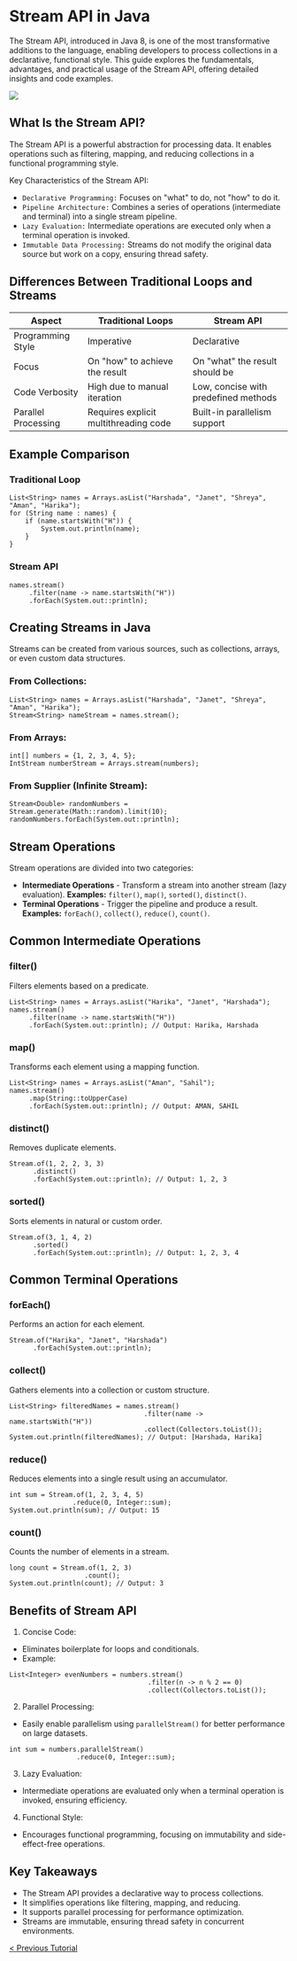 # Stream API in Java
The Stream API, introduced in Java 8, is one of the most transformative additions to the language, enabling developers to process collections in a declarative, functional style. This guide explores the fundamentals, advantages, and practical usage of the Stream API, offering detailed insights and code examples.

[![](https://markdown-videos-api.jorgenkh.no/youtube/ww78lwi_b94)](https://youtu.be/ww78lwi_b94)

## What Is the Stream API?
The Stream API is a powerful abstraction for processing data. It enables operations such as filtering, mapping, and reducing collections in a functional programming style.

Key Characteristics of the Stream API:
* `Declarative Programming:` Focuses on "what" to do, not "how" to do it.
* `Pipeline Architecture:` Combines a series of operations (intermediate and terminal) into a single stream pipeline.
* `Lazy Evaluation:` Intermediate operations are executed only when a terminal operation is invoked.
* `Immutable Data Processing:` Streams do not modify the original data source but work on a copy, ensuring thread safety.

## Differences Between Traditional Loops and Streams
| Aspect | Traditional Loops | Stream API |
| ----------------|-------|-------|
|    Programming Style     |  Imperative  |  Declarative  |
|    Focus     |  On "how" to achieve the result  |  On "what" the result should be  |
|    Code Verbosity    |  High due to manual iteration  |  Low, concise with predefined methods  |
|    Parallel Processing      |  Requires explicit multithreading code  |  Built-in parallelism support  |

## Example Comparison 
### Traditional Loop
```
List<String> names = Arrays.asList("Harshada", "Janet", "Shreya", "Aman", "Harika");
for (String name : names) {
    if (name.startsWith("H")) {
        System.out.println(name);
    }
}
```

### Stream API
```
names.stream()
     .filter(name -> name.startsWith("H"))
     .forEach(System.out::println);
```

## Creating Streams in Java
Streams can be created from various sources, such as collections, arrays, or even custom data structures.

### From Collections:
```
List<String> names = Arrays.asList("Harshada", "Janet", "Shreya", "Aman", "Harika");
Stream<String> nameStream = names.stream();
```

### From Arrays:
```
int[] numbers = {1, 2, 3, 4, 5};
IntStream numberStream = Arrays.stream(numbers);
```

### From Supplier (Infinite Stream):
```
Stream<Double> randomNumbers = Stream.generate(Math::random).limit(10);
randomNumbers.forEach(System.out::println);
```

## Stream Operations
Stream operations are divided into two categories:
* **Intermediate Operations** - Transform a stream into another stream (lazy evaluation).
**Examples:** `filter()`, `map()`, `sorted()`, `distinct()`.
* **Terminal Operations** - Trigger the pipeline and produce a result.
**Examples:** `forEach()`, `collect()`, `reduce()`, `count()`.

## Common Intermediate Operations
### filter()
Filters elements based on a predicate.
```
List<String> names = Arrays.asList("Harika", "Janet", "Harshada");
names.stream()
     .filter(name -> name.startsWith("H"))
     .forEach(System.out::println); // Output: Harika, Harshada
```

###  map()
Transforms each element using a mapping function.
```
List<String> names = Arrays.asList("Aman", "Sahil");
names.stream()
     .map(String::toUpperCase)
     .forEach(System.out::println); // Output: AMAN, SAHIL
```

### distinct()
Removes duplicate elements.
```
Stream.of(1, 2, 2, 3, 3)
      .distinct()
      .forEach(System.out::println); // Output: 1, 2, 3
```

### sorted()
Sorts elements in natural or custom order.
```
Stream.of(3, 1, 4, 2)
      .sorted()
      .forEach(System.out::println); // Output: 1, 2, 3, 4
```

## Common Terminal Operations
### forEach()
Performs an action for each element.
```
Stream.of("Harika", "Janet", "Harshada")
      .forEach(System.out::println);
```

### collect()
Gathers elements into a collection or custom structure.
```
List<String> filteredNames = names.stream()
                                  .filter(name -> name.startsWith("H"))
                                  .collect(Collectors.toList());
System.out.println(filteredNames); // Output: [Harshada, Harika]
```

### reduce()
Reduces elements into a single result using an accumulator.
```
int sum = Stream.of(1, 2, 3, 4, 5)
                .reduce(0, Integer::sum);
System.out.println(sum); // Output: 15
```

### count()
Counts the number of elements in a stream.
```
long count = Stream.of(1, 2, 3)
                   .count();
System.out.println(count); // Output: 3
```

## Benefits of Stream API
1. Concise Code:
* Eliminates boilerplate for loops and conditionals.
* Example:
```
List<Integer> evenNumbers = numbers.stream()
                                   .filter(n -> n % 2 == 0)
                                   .collect(Collectors.toList());
```

2. Parallel Processing:
* Easily enable parallelism using `parallelStream()` for better performance on large datasets.
```
int sum = numbers.parallelStream()
                 .reduce(0, Integer::sum);
```

3. Lazy Evaluation:
* Intermediate operations are evaluated only when a terminal operation is invoked, ensuring efficiency.

4. Functional Style:
* Encourages functional programming, focusing on immutability and side-effect-free operations.

## Key Takeaways
* The Stream API provides a declarative way to process collections.
* It simplifies operations like filtering, mapping, and reducing.
* It supports parallel processing for performance optimization.
* Streams are immutable, ensuring thread safety in concurrent environments.

[< Previous Tutorial](https://github.com/nakulmitra/java-tutorial/blob/master/java-8-enhancements/doubleColonOperator.md)